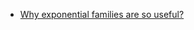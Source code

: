  
 * [Why exponential families are so useful?](https://www.quora.com/Why-are-exponential-families-so-awesome)
